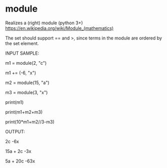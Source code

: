 # module
Realizes a (right) module (python 3+)
https://en.wikipedia.org/wiki/Module_(mathematics)

The set should support == and >, since terms in the module are ordered by the set element.

INPUT SAMPLE:

m1 = module(2, "c")

m1 += (-6, "x")

m2 = module(15, "a")

m3 = module(3, "x")

print(m1)

print(m1+m2+m3)

print(10*m1+m2//3-m3)



OUTPUT:

2c -6x

15a + 2c -3x

5a + 20c -63x



